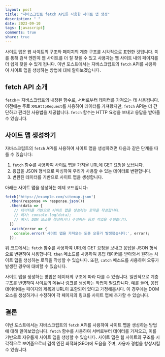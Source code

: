 ```yaml
---
layout: post
title: "자바스크립트 fetch API를 사용한 사이트 맵 생성"
description: " "
date: 2023-09-10
tags: [javascript]
comments: true
share: true
---
```


사이트 맵은 웹 사이트의 구조와 페이지의 계층 구조를 시각적으로 표현한 것입니다. 이를 통해 검색 엔진이 웹 사이트를 더 잘 찾을 수 있고 사용자는 웹 사이트 내의 페이지를 더 쉽게 찾을 수 있게 됩니다. 이번 포스트에서는 자바스크립트의 `fetch` API를 사용하여 사이트 맵을 생성하는 방법에 대해 알아보겠습니다.

## fetch API 소개

`fetch`는 자바스크립트의 내장된 함수로, 서버로부터 데이터를 가져오는 데 사용됩니다. 이전에는 주로 `XMLHttpRequest`를 사용하여 데이터를 가져왔지만, `fetch` API는 더 간단하고 편리한 사용법을 제공합니다. `fetch` 함수는 HTTP 요청을 보내고 응답을 받아올 수 있습니다.

## 사이트 맵 생성하기

자바스크립트의 `fetch` API를 사용하여 사이트 맵을 생성하려면 다음과 같은 단계를 따를 수 있습니다:

1. `fetch` 함수를 사용하여 사이트 맵을 가져올 URL에 GET 요청을 보냅니다.
2. 응답을 JSON 형식으로 파싱하여 우리가 사용할 수 있는 데이터로 변환합니다.
3. 변환된 데이터를 기반으로 사이트 맵을 생성합니다.

아래는 사이트 맵을 생성하는 예제 코드입니다:

```javascript
fetch('https://example.com/sitemap.json')
  .then(response => response.json())
  .then(data => {
    // 데이터를 기반으로 사이트 맵을 생성하는 로직을 작성합니다.
    // 예시: console.log(data);
    // 예시: DOM 요소를 생성하거나 수정하는 등의 작업을 수행합니다.
  })
  .catch(error => {
    console.error('사이트 맵을 가져오는 도중 오류가 발생했습니다:', error);
  });
```

위 코드에서는 `fetch` 함수를 사용하여 URL에 GET 요청을 보내고 응답을 JSON 형식으로 변환하여 사용합니다. `then` 메소드를 사용하여 응답 데이터를 받아와서 원하는 사이트 맵을 생성하는 로직을 작성할 수 있습니다. 또한, `catch` 메소드를 사용하여 오류가 발생한 경우에 대비할 수 있습니다.

사이트 맵을 생성하는 방법은 데이터의 구조에 따라 다를 수 있습니다. 일반적으로 계층 구조를 반영하여 사이트의 메뉴나 링크를 생성하는 작업이 필요합니다. 예를 들어, 응답 데이터에는 페이지의 제목과 URL이 포함되어 있다고 가정해봅시다. 이 경우에는 DOM 요소를 생성하거나 수정하여 각 페이지의 링크를 사이트 맵에 추가할 수 있습니다.

## 결론

이번 포스트에서는 자바스크립트의 `fetch` API를 사용하여 사이트 맵을 생성하는 방법에 대해 알아보았습니다. `fetch` 함수를 사용하여 서버로부터 데이터를 가져오고, 이를 기반으로 자유롭게 사이트 맵을 생성할 수 있습니다. 사이트 맵은 웹 사이트의 구조를 시각적으로 보여줌으로써 검색 엔진 최적화(SEO)에 도움을 주며, 사용자 경험을 향상시킬 수 있습니다.